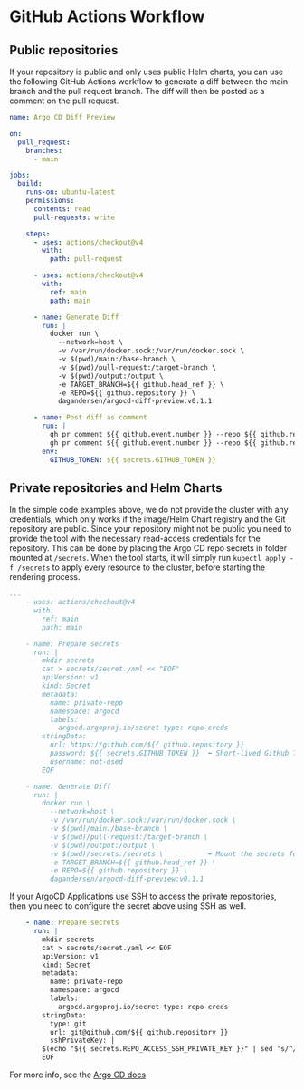 # GitHub Actions Workflow

## Public repositories

If your repository is public and only uses public Helm charts, you can use the following GitHub Actions workflow to generate a diff between the main branch and the pull request branch. The diff will then be posted as a comment on the pull request.

```yaml title=".github/workflows/generate-diff.yml" linenums="1"
name: Argo CD Diff Preview

on:
  pull_request:
    branches:
      - main

jobs:
  build:
    runs-on: ubuntu-latest
    permissions:
      contents: read
      pull-requests: write

    steps:
      - uses: actions/checkout@v4
        with:
          path: pull-request

      - uses: actions/checkout@v4
        with:
          ref: main
          path: main

      - name: Generate Diff
        run: |
          docker run \
            --network=host \
            -v /var/run/docker.sock:/var/run/docker.sock \
            -v $(pwd)/main:/base-branch \
            -v $(pwd)/pull-request:/target-branch \
            -v $(pwd)/output:/output \
            -e TARGET_BRANCH=${{ github.head_ref }} \
            -e REPO=${{ github.repository }} \
            dagandersen/argocd-diff-preview:v0.1.1

      - name: Post diff as comment
        run: |
          gh pr comment ${{ github.event.number }} --repo ${{ github.repository }} --body-file output/diff.md --edit-last || \
          gh pr comment ${{ github.event.number }} --repo ${{ github.repository }} --body-file output/diff.md
        env:
          GITHUB_TOKEN: ${{ secrets.GITHUB_TOKEN }}
```

## Private repositories and Helm Charts

In the simple code examples above, we do not provide the cluster with any credentials, which only works if the image/Helm Chart registry and the Git repository are public. Since your repository might not be public you need to provide the tool with the necessary read-access credentials for the repository. This can be done by placing the Argo CD repo secrets in folder mounted at `/secrets`. When the tool starts, it will simply run `kubectl apply -f /secrets` to apply every resource to the cluster, before starting the rendering process.

```yaml title=".github/workflows/generate-diff.yml" linenums="19" hl_lines="7-22 32"
...
    - uses: actions/checkout@v4
      with:
        ref: main
        path: main

    - name: Prepare secrets
      run: |
        mkdir secrets
        cat > secrets/secret.yaml << "EOF"
        apiVersion: v1
        kind: Secret
        metadata:
          name: private-repo
          namespace: argocd
          labels:
            argocd.argoproj.io/secret-type: repo-creds
        stringData:
          url: https://github.com/${{ github.repository }}
          password: ${{ secrets.GITHUB_TOKEN }}  ⬅️ Short-lived GitHub Token
          username: not-used
        EOF

    - name: Generate Diff
      run: |
        docker run \
          --network=host \
          -v /var/run/docker.sock:/var/run/docker.sock \
          -v $(pwd)/main:/base-branch \
          -v $(pwd)/pull-request:/target-branch \
          -v $(pwd)/output:/output \
          -v $(pwd)/secrets:/secrets \           ⬅️ Mount the secrets folder
          -e TARGET_BRANCH=${{ github.head_ref }} \
          -e REPO=${{ github.repository }} \
          dagandersen/argocd-diff-preview:v0.1.1
```

If your ArgoCD Applications use SSH to access the private repositories, then you need to configure the secret above using SSH as well.

```yaml title=".github/workflows/generate-diff.yml" linenums="24"
    - name: Prepare secrets
      run: |
        mkdir secrets
        cat > secrets/secret.yaml << EOF
        apiVersion: v1
        kind: Secret
        metadata:
          name: private-repo
          namespace: argocd
          labels:
            argocd.argoproj.io/secret-type: repo-creds
        stringData:
          type: git
          url: git@github.com/${{ github.repository }}
          sshPrivateKey: |
        $(echo "${{ secrets.REPO_ACCESS_SSH_PRIVATE_KEY }}" | sed 's/^/    /') ⬅️ Private SSH key with proper indentation
        EOF
```

For more info, see the [Argo CD docs](https://argo-cd.readthedocs.io/en/stable/operator-manual/argocd-repo-creds-yaml/)
